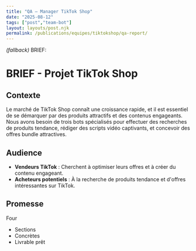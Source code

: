 ```yaml
---
title: "QA — Manager TikTok Shop"
date: "2025-08-12"
tags: ["post","team-bot"]
layout: layouts/post.njk
permalink: /publications/equipes/tiktokshop/qa-report/
---
```

*(fallback)* BRIEF:
# BRIEF - Projet TikTok Shop

## Contexte
Le marché de TikTok Shop connaît une croissance rapide, et il est essentiel de se démarquer par des produits attractifs et des contenus engageants. Nous avons besoin de trois bots spécialisés pour effectuer des recherches de produits tendance, rédiger des scripts vidéo captivants, et concevoir des offres bundle attractives.

## Audience
- **Vendeurs TikTok** : Cherchent à optimiser leurs offres et à créer du contenu engageant.
- **Acheteurs potentiels** : À la recherche de produits tendance et d'offres intéressantes sur TikTok.

## Promesse
Four

- Sections
- Concrètes
- Livrable prêt

